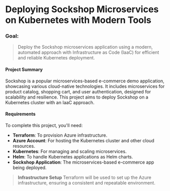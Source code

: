 # Deploying Sockshop Microservices on Kubernetes with Modern Tools

### Goal:
> Deploy the Sockshop microservices application using a modern, automated approach with Infrastructure as Code (IaaC) for efficient and reliable Kubernetes deployment.

#### Project Summary
Sockshop is a popular microservices-based e-commerce demo application, showcasing various cloud-native technologies. It includes microservices for product catalog, shopping cart, and user authentication, designed for scalability and resilience. This project aims to deploy Sockshop on a Kubernetes cluster with an IaaC approach.

#### Requirements
To complete this project, you'll need:

- **Terraform**: To provision Azure infrastructure.
- **Azure Account**: For hosting the Kubernetes cluster and other cloud resources.
- **Kubernetes**: For managing and scaling microservices.
- **Helm**: To handle Kubernetes applications as Helm charts.
- **Sockshop Application**: The microservices-based e-commerce app being deployed.

> **Infrastructure Setup**
Terraform will be used to set up the Azure infrastructure, ensuring a consistent and repeatable environment.
